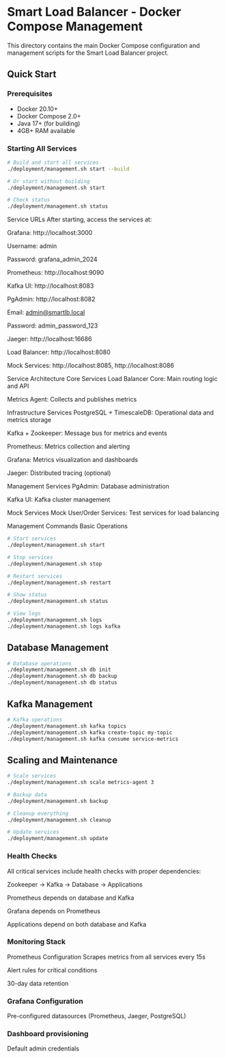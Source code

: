 # Smart Load Balancer - Docker Compose Management

This directory contains the main Docker Compose configuration and management scripts for the Smart Load Balancer project.

## Quick Start

### Prerequisites

- Docker 20.10+
- Docker Compose 2.0+
- Java 17+ (for building)
- 4GB+ RAM available

### Starting All Services

```bash
# Build and start all services
./deployment/management.sh start --build

# Or start without building
./deployment/management.sh start

# Check status
./deployment/management.sh status
```

Service URLs
After starting, access the services at:

Grafana: http://localhost:3000

Username: admin

Password: grafana_admin_2024

Prometheus: http://localhost:9090

Kafka UI: http://localhost:8083

PgAdmin: http://localhost:8082

Email: admin@smartlb.local

Password: admin_password_123

Jaeger: http://localhost:16686

Load Balancer: http://localhost:8080

Mock Services: http://localhost:8085, http://localhost:8086

Service Architecture
Core Services
Load Balancer Core: Main routing logic and API

Metrics Agent: Collects and publishes metrics

Infrastructure Services
PostgreSQL + TimescaleDB: Operational data and metrics storage

Kafka + Zookeeper: Message bus for metrics and events

Prometheus: Metrics collection and alerting

Grafana: Metrics visualization and dashboards

Jaeger: Distributed tracing (optional)

Management Services
PgAdmin: Database administration

Kafka UI: Kafka cluster management

Mock Services
Mock User/Order Services: Test services for load balancing

Management Commands
Basic Operations

```bash
# Start services
./deployment/management.sh start

# Stop services
./deployment/management.sh stop

# Restart services
./deployment/management.sh restart

# Show status
./deployment/management.sh status

# View logs
./deployment/management.sh logs
./deployment/management.sh logs kafka
```

## Database Management

```bash
# Database operations
./deployment/management.sh db init
./deployment/management.sh db backup
./deployment/management.sh db status
```

## Kafka Management

```bash
# Kafka operations
./deployment/management.sh kafka topics
./deployment/management.sh kafka create-topic my-topic
./deployment/management.sh kafka consume service-metrics
```

## Scaling and Maintenance

```bash
# Scale services
./deployment/management.sh scale metrics-agent 3

# Backup data
./deployment/management.sh backup

# Cleanup everything
./deployment/management.sh cleanup

# Update services
./deployment/management.sh update
```

### Health Checks

All critical services include health checks with proper dependencies:

Zookeeper → Kafka → Database → Applications

Prometheus depends on database and Kafka

Grafana depends on Prometheus

Applications depend on both database and Kafka

### Monitoring Stack

Prometheus Configuration
Scrapes metrics from all services every 15s

Alert rules for critical conditions

30-day data retention

### Grafana Configuration

Pre-configured datasources (Prometheus, Jaeger, PostgreSQL)

### Dashboard provisioning

Default admin credentials
